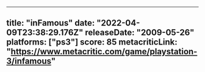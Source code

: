 
---
title: "inFamous"
date: "2022-04-09T23:38:29.176Z"
releaseDate: "2009-05-26"
platforms: ["ps3"]
score: 85
metacriticLink: "https://www.metacritic.com/game/playstation-3/infamous"
---
